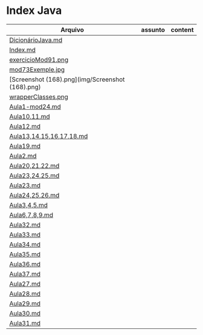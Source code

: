 # Index Java

| Arquivo | assunto | content    |
| ------- | ------- | --- |
|[DicionárioJava.md](./DicionárioJava.md)|||
|[Index.md](Index%20Java.md)|||
|[exercicioMod91.png](img/exercicioMod91.png)|||
|[mod73Exemple.jpg](img/mod73Exemple.jpg)|||
|[Screenshot (168).png](img/Screenshot (168).png)|||
|[wrapperClasses.png](img/wrapperClasses.png)|||
|[Aula1-mod24.md](seção-1to8/Aula1-mod24.md)|||
|[Aula10.11.md](seção-1to8/Aula10.11.md)|||
|[Aula12.md](seção-1to8/Aula12.md)|||
|[Aula13,14,15,16,17,18.md](seção-1to8/Aula13,14,15,16,17,18.md)|||
|[Aula19.md](seção-1to8/Aula19.md)|||
|[Aula2.md](seção-1to8/Aula2.md)|||
|[Aula20,21,22.md](seção-1to8/Aula20,21,22.md)|||
|[Aula23,24,25.md](seção-1to8/Aula23,24,25.md)|||
|[Aula23.md](seção-1to8/Aula23.md)|||
|[Aula24,25,26.md](seção-1to8/Aula24,25,26.md)|||
|[Aula3,4,5.md](seção-1to8/Aula3,4,5.md)|||
|[Aula6,7,8,9.md](seção-1to8/Aula6,7,8,9.md)|||
|[Aula32.md](Seção10/Aula32.md)|||
|[Aula33.md](Seção10/Aula33.md)|||
|[Aula34.md](Seção10/Aula34.md)|||
|[Aula35.md](Seção10/Aula35.md)|||
|[Aula36.md](Seção10/Aula36.md)|||
|[Aula37.md](Seção10/Aula37.md)|||
|[Aula27.md](seção9/Aula27.md)|||
|[Aula28.md](seção9/Aula28.md)|||
|[Aula29.md](seção9/Aula29.md)|||
|[Aula30.md](seção9/Aula30.md)|||
|[Aula31.md](seção9/Aula31.md)|||
